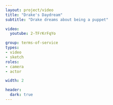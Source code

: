 ```yaml
---
layout: project/video
title: "Drake's Daydream"
subtitle: "Drake dreams about being a puppet"

video:
  youtube: 2-TFrKrFqYo

group: terms-of-service
types:
- video
- sketch
roles:
- camera
- actor

width: 2

header:
  dark: true
---
```

